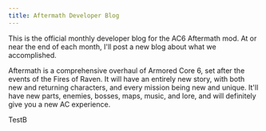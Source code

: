 ```yaml
---
title: Aftermath Developer Blog
---
```


This is the official monthly developer blog for the AC6 Aftermath mod.
At or near the end of each month, I'll post a new blog about what we accomplished.

Aftermath is a comprehensive overhaul of Armored Core 6, set after the events of the Fires of Raven. It will have an entirely new story, with both new and returning characters, and every mission being new and unique. It'll have new parts, enemies, bosses, maps, music, and lore, and will definitely give you a new AC experience.

TestB
